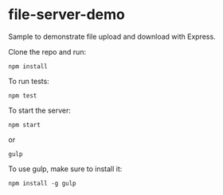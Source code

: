 file-server-demo
================

Sample to demonstrate file upload and download with Express.

Clone the repo and run:

    npm install


To run tests:

    npm test


To start the server:

    npm start

or

    gulp

To use gulp, make sure to install it:

    npm install -g gulp


